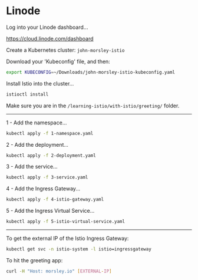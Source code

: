 # Linode

Log into your Linode dashboard...

https://cloud.linode.com/dashboard

Create a Kubernetes cluster: `john-morsley-istio`

Download your 'Kubeconfig' file, and then:

```bash
export KUBECONFIG=~/Downloads/john-morsley-istio-kubeconfig.yaml
```

Install Istio into the cluster...

```bash
istioctl install
```

Make sure you are in the `/learning-istio/with-istio/greeting/` folder.

---

1 - Add the namespace...

```bash
kubectl apply -f 1-namespace.yaml
```

2 - Add the deployment...

```bash
kubectl apply -f 2-deployment.yaml
```

3 - Add the service...

```bash
kubectl apply -f 3-service.yaml
```

4 - Add the Ingress Gateway...

```bash
kubectl apply -f 4-istio-gateway.yaml
```

5 - Add the Ingress Virtual Service...

```bash
kubectl apply -f 5-istio-virtual-service.yaml
```

---

To get the external IP of the Istio Ingress Gateway:

```bash
kubectl get svc -n istio-system -l istio=ingressgateway 
```

To hit the greeting app:

```bash
curl -H "Host: morsley.io" [EXTERNAL-IP]
```